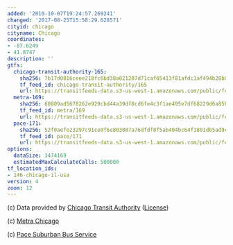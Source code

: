```yaml
---
added: '2010-10-07T19:24:57.269241'
changed: '2017-08-25T15:58:29.628571'
cityid: chicago
cityname: Chicago
coordinates:
- -87.6249
- 41.8747
description: ''
gtfs:
  chicago-transit-authority-165:
    sha256: 7b17d0816ceee218fc6bd38a021207d71caf65413f81afdc1af494b28b0dd2df
    tf_feed_id: chicago-transit-authority/165
    url: https://transitfeeds-data.s3-us-west-1.amazonaws.com/public/feeds/chicago-transit-authority/165/20170801/gtfs.zip
  metra-169:
    sha256: 60809ad5678262e929cbd44a39df8cd6fe4c3f1ae495e7df68229d6a85bf0f44
    tf_feed_id: metra/169
    url: https://transitfeeds-data.s3-us-west-1.amazonaws.com/public/feeds/metra/169/20170819/gtfs.zip
  pace-171:
    sha256: 52f0aefe23297c91ce0f6e803087a76dfdf8f5ab404bc64f1801db5ad9ced60a
    tf_feed_id: pace/171
    url: https://transitfeeds-data.s3-us-west-1.amazonaws.com/public/feeds/pace/171/20170804/gtfs.zip
options:
  dataSize: 3474169
  estimatedMaxCalculateCalls: 500000
tf_location_ids:
- 146-chicago-il-usa
version: 4
zoom: 12
---
```


(c) Data provided by [Chicago Transit Authority](http://www.transitchicago.com/) ([License](http://www.transitchicago.com/downloads/sch_data/developers_license_agreement.htm))

(c) [Metra Chicago](http://www.metrarail.com/)

(c) [Pace Suburban Bus Service](http://www.pacebus.com/)
